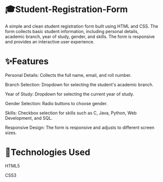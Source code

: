 # 🎓﻿Student-Registration-Form

A simple and clean student registration form built using HTML and CSS. The form collects basic student information, including personal details, academic branch, year of study, gender, and skills. The form is responsive and provides an interactive user experience.

# ✨Features

Personal Details: Collects the full name, email, and roll number.

Branch Selection: Dropdown for selecting the student's academic branch.

Year of Study: Dropdown for selecting the current year of study.

Gender Selection: Radio buttons to choose gender.

Skills: Checkbox selection for skills such as C, Java, Python, Web Development, and SQL.

Responsive Design: The form is responsive and adjusts to different screen sizes.

# 🧰Technologies Used

HTML5

CSS3





